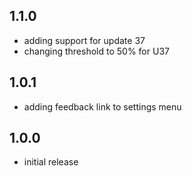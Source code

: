 ## 1.1.0
- adding support for update 37
- changing threshold to 50% for U37

## 1.0.1
- adding feedback link to settings menu

## 1.0.0
- initial release